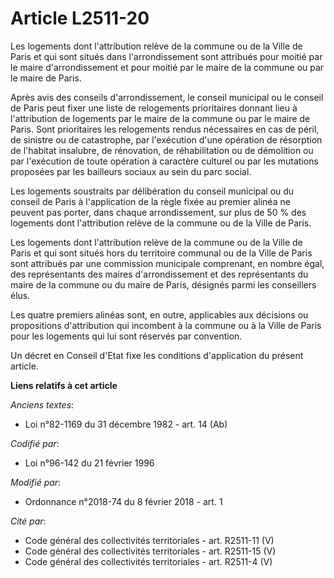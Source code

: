 # Article L2511-20

Les logements dont l'attribution relève de la commune ou de la Ville de Paris et qui sont situés dans l'arrondissement sont
attribués pour moitié par le maire d'arrondissement et pour moitié par le maire de la commune ou par le maire de Paris.

Après avis des conseils d'arrondissement, le conseil municipal ou le conseil de Paris peut fixer une liste de relogements
prioritaires donnant lieu à l'attribution de logements par le maire de la commune ou par le maire de Paris. Sont prioritaires
les relogements rendus nécessaires en cas de péril, de sinistre ou de catastrophe, par l'exécution d'une opération de
résorption de l'habitat insalubre, de rénovation, de réhabilitation ou de démolition ou par l'exécution de toute opération à
caractère culturel ou par les mutations proposées par les bailleurs sociaux au sein du parc social.

Les logements soustraits par délibération du conseil municipal ou du conseil de Paris à l'application de la règle fixée au
premier alinéa ne peuvent pas porter, dans chaque arrondissement, sur plus de 50 % des logements dont l'attribution relève de
la commune ou de la Ville de Paris.

Les logements dont l'attribution relève de la commune ou de la Ville de Paris et qui sont situés hors du territoire communal
ou de la Ville de Paris sont attribués par une commission municipale comprenant, en nombre égal, des représentants des maires
d'arrondissement et des représentants du maire de la commune ou du maire de Paris, désignés parmi les conseillers élus.

Les quatre premiers alinéas sont, en outre, applicables aux décisions ou propositions d'attribution qui incombent à la
commune ou à la Ville de Paris pour les logements qui lui sont réservés par convention.

Un décret en Conseil d'Etat fixe les conditions d'application du présent article.

**Liens relatifs à cet article**

_Anciens textes_:

  - Loi n°82-1169 du 31 décembre 1982 - art. 14 (Ab)

_Codifié par_:

  - Loi n°96-142 du 21 février 1996

_Modifié par_:

  - Ordonnance n°2018-74 du 8 février 2018 - art. 1

_Cité par_:

  - Code général des collectivités territoriales - art. R2511-11 (V)
  - Code général des collectivités territoriales - art. R2511-15 (V)
  - Code général des collectivités territoriales - art. R2511-4 (V)
